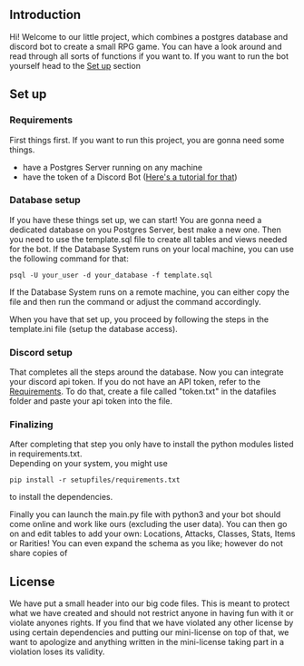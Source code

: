 ## Introduction

Hi! Welcome to our little project, which combines a postgres database and discord bot to create a small RPG game.
You can have a look around and read through all sorts of functions if you want to. If you want to run the bot yourself head to the [Set up](#set-up) section

## Set up

### Requirements

First things first. If you want to run this project, you are gonna need some things.
- have a Postgres Server running on any machine
- have the token of a Discord Bot ([Here's a tutorial for that](https://discordpy.readthedocs.io/en/stable/discord.html))

### Database setup
If you have these things set up, we can start!  You are gonna need a dedicated database on you Postgres Server, best make a new one. Then you need to use the template.sql file to create all tables and views needed for the bot. If the Database System runs on your local machine, you can use the following command for that:

```
psql -U your_user -d your_database -f template.sql
```
If the Database System runs on a remote machine, you can either copy the file and then run the command or adjust the command accordingly.

When you have that set up, you proceed by following the steps in the template.ini file (setup the database access).

### Discord setup

That completes all the steps around the database. Now you can integrate your discord api token. If you do not have an API token, refer to the [Requirements](#requirements). To do that, create a file called "token.txt" in the datafiles folder and paste your api token into the file.

### Finalizing

After completing that step you only have to install the python modules listed in requirements.txt. \
Depending on your system, you might use

```
pip install -r setupfiles/requirements.txt
```
to install the dependencies. 

Finally you can launch the main.py file with python3 and your bot should come online and work like ours (excluding the user data). You can then go on and edit tables to add your own: Locations, Attacks, Classes, Stats, Items or Rarities! You can even expand the schema as you like; however do not share copies of 

## License

We have put a small header into our big code files. This is meant to protect what we have created and should not restrict anyone in having fun with it or violate anyones rights. If you find that we have violated any other license by using certain dependencies and putting our mini-license on top of that, we want to apologize and anything written in the mini-license taking part in a violation loses its validity.